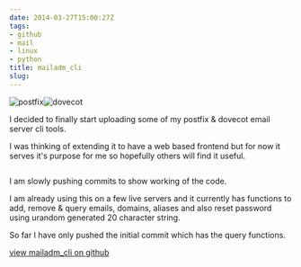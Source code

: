 ```yaml
---
date: 2014-03-27T15:00:27Z
tags:
- github
- mail
- linux
- python
title: mailadm_cli
slug:
---
```


<p class="text-center"><img src="/media/images/2014/Feb/postfix_logo.png" alt="postfix"><img src="/media/images/2014/Feb/dovecot_logo.png" alt="dovecot"></p>

I decided to finally start uploading some of my postfix & dovecot email server cli tools.

I was thinking of extending it to have a web based frontend but for now it serves it's purpose for me so hopefully others will find it useful.

<a href="https://github.com/equk/mailadm_cli" target="_blank"><img src="/media/images/2014/Mar/mailadm_cli_commit_27march_2014.jpg" alt=""></a>

I am slowly pushing commits to show working of the code.

I am already using this on a few live servers and it currently has functions to add, remove & query emails, domains, aliases and also reset password using urandom generated 20 character string.

So far I have only pushed the initial commit which has the query functions.

<a href="https://github.com/equk/mailadm_cli" target="_blank"><i class="fa-brands fa-github"></i>  view mailadm_cli on github</a>